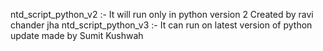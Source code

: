 ntd_script_python_v2    :- It will run only in python version 2 Created by ravi chander jha
ntd_script_python_v3    :- It can run on latest version of python update made by Sumit Kushwah